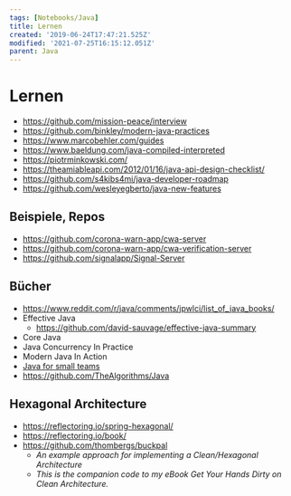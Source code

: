 ```yaml
---
tags: [Notebooks/Java]
title: Lernen
created: '2019-06-24T17:47:21.525Z'
modified: '2021-07-25T16:15:12.051Z'
parent: Java
---
```


# Lernen
- <https://github.com/mission-peace/interview>
- <https://github.com/binkley/modern-java-practices>
- <https://www.marcobehler.com/guides>
- <https://www.baeldung.com/java-compiled-interpreted>
- <https://piotrminkowski.com/>
- <https://theamiableapi.com/2012/01/16/java-api-design-checklist/>
- <https://github.com/s4kibs4mi/java-developer-roadmap>
- <https://github.com/wesleyegberto/java-new-features>


## Beispiele, Repos
- <https://github.com/corona-warn-app/cwa-server>
- <https://github.com/corona-warn-app/cwa-verification-server>
- <https://github.com/signalapp/Signal-Server>


## Bücher
- <https://www.reddit.com/r/java/comments/jpwlci/list_of_java_books/>
- Effective Java
  - <https://github.com/david-sauvage/effective-java-summary>
- Core Java
- Java Concurrency In Practice
- Modern Java In Action
- [Java for small teams](http://javabook.ncredinburgh.com/)
- <https://github.com/TheAlgorithms/Java>


## Hexagonal Architecture
- <https://reflectoring.io/spring-hexagonal/>
- <https://reflectoring.io/book/>
- <https://github.com/thombergs/buckpal>
  - *An example approach for implementing a Clean/Hexagonal Architecture*
  - *This is the companion code to my eBook Get Your Hands Dirty on Clean Architecture.*
